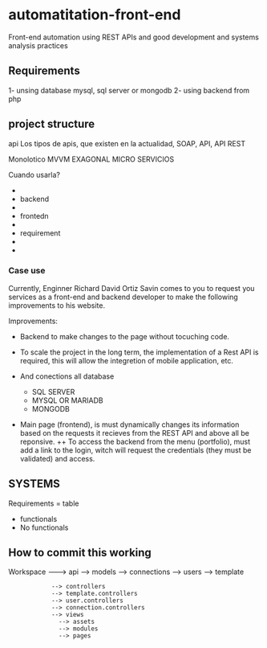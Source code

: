 # automatitation-front-end

Front-end automation using REST APIs and good development and systems analysis practices

## Requirements

1- unsing database mysql, sql server or mongodb
2- using backend from php

## project structure

 api
 Los tipos de apis, que existen en la actualidad, SOAP, API, API REST
 
  Monolotico
   MVVM
   EXAGONAL
   MICRO SERVICIOS
   
  Cuando usarla?
    





-
- backend
-
- frontedn
-
- requirement
-
-

### Case use

Currently, Enginner Richard David Ortiz Savin comes to you to request you services as a front-end and backend developer to make the following improvements to his website.

Improvements:

- Backend to make changes to the page without tocuching code.

- To scale the project in the long term, the implementation of a Rest API is required, this will allow the integretion of mobile application, etc.

- And conections all database

  - SQL SERVER
  - MYSQL OR MARIADB
  - MONGODB

- Main page (frontend), is must dynamically changes its information based on the requests it recieves from the REST API and above all be reponsive.
  ++ To access the backend from the menu (portfolio), must add a link to the login, witch will request the credentials (they must be validated) and access.

## SYSTEMS
Requirements = table 
  + functionals
  + No functionals

## How to commit this working

Workspace ---> api
--> models
--> connections
--> users
--> template

                --> controllers
                --> template.controllers
                --> user.controllers
                --> connection.controllers
                --> views
                  --> assets
                  --> modules
                  --> pages
